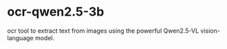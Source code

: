 # ocr-qwen2.5-3b
ocr tool to extract text from images using the powerful Qwen2.5-VL vision-language model.
